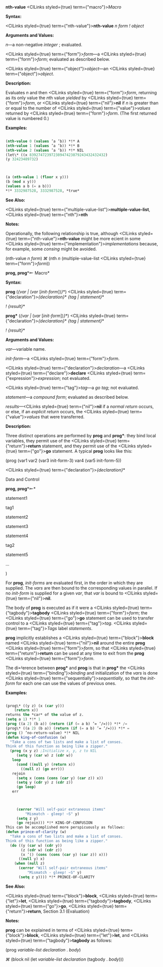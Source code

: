 **nth-value** <ClLinks styled={true} term={"macro"}><i>Macro</i></ClLinks> 



**Syntax:** 



<ClLinks styled={true} term={"nth-value"}><b>nth-value</b></ClLinks> *n form ! object* 



**Arguments and Values:** 



*n*—a non-negative *integer* ; evaluated. 



<ClLinks styled={true} term={"form"}><i>form</i></ClLinks>—a <ClLinks styled={true} term={"form"}><i>form</i></ClLinks>; evaluated as described below. 



<ClLinks styled={true} term={"object"}><i>object</i></ClLinks>—an <ClLinks styled={true} term={"object"}><i>object</i></ClLinks>. 



**Description:** 



Evaluates *n* and then <ClLinks styled={true} term={"form"}><i>form</i></ClLinks>, returning as its only value the *n*th value *yielded* by <ClLinks styled={true} term={"form"}><i>form</i></ClLinks>, or <ClLinks styled={true} term={"nil"}><b>nil</b></ClLinks> if *n* is greater than or equal to the number of <ClLinks styled={true} term={"value"}><i>values</i></ClLinks> returned by <ClLinks styled={true} term={"form"}><i>form</i></ClLinks>. (The first returned value is numbered 0.) 



**Examples:**
```lisp
 
(nth-value 0 (values ’a ’b)) *!* A 
(nth-value 1 (values ’a ’b)) *!* B 
(nth-value 2 (values ’a ’b)) *!* NIL 
(let\* ((x 83927472397238947423879243432432432) 
(y 32423489732) 

 
 
(a (nth-value 1 (floor x y))) 
(b (mod x y))) 
(values a b (= a b))) 
*!* 3332987528, 3332987528, *true* 

```
**See Also:** 



<ClLinks styled={true} term={"multiple-value-list"}><b>multiple-value-list</b></ClLinks>, <ClLinks styled={true} term={"nth"}><b>nth</b></ClLinks> 



**Notes:** 



Operationally, the following relationship is true, although <ClLinks styled={true} term={"nth-value"}><b>nth-value</b></ClLinks> might be more ecient in some <ClLinks styled={true} term={"implementation"}><i>implementations</i></ClLinks> because, for example, some *consing* might be avoided. 



(nth-value *n form*) *⌘* (nth *n* (multiple-value-list <ClLinks styled={true} term={"form"}><i>form</i></ClLinks>)) 



**prog, prog***⇤ Macro* 



**Syntax:** 



**prog** (*\{var |* (*var* [*init-form*])*\}*\*) <ClLinks styled={true} term={"declaration"}><i>\{declaration\}</i></ClLinks>\* *\{tag | statement\}*\* 



*! \{result\}*\* 



**prog\*** (*\{var |* (*var* [*init-form*])*\}*\*) <ClLinks styled={true} term={"declaration"}><i>\{declaration\}</i></ClLinks>\* *\{tag | statement\}*\* 



*! \{result\}*\* 



**Arguments and Values:** 



*var*—variable name. 



*init-form*—a <ClLinks styled={true} term={"form"}><i>form</i></ClLinks>. 



<ClLinks styled={true} term={"declaration"}><i>declaration</i></ClLinks>—a <ClLinks styled={true} term={"declare"}><b>declare</b></ClLinks> <ClLinks styled={true} term={"expression"}><i>expression</i></ClLinks>; not evaluated. 



<ClLinks styled={true} term={"tag"}><i>tag</i></ClLinks>—a *go tag*; not evaluated. 



*statement*—a *compound form*; evaluated as described below. 



*results*—<ClLinks styled={true} term={"nil"}><b>nil</b></ClLinks> if a *normal return* occurs, or else, if an *explicit return* occurs, the <ClLinks styled={true} term={"value"}><i>values</i></ClLinks> that were transferred. 



**Description:** 



Three distinct operations are performed by **prog** and **prog\***: they bind local variables, they permit use of the <ClLinks styled={true} term={"return"}><b>return</b></ClLinks> statement, and they permit use of the <ClLinks styled={true} term={"go"}><b>go</b></ClLinks> statement. A typical **prog** looks like this: 



(prog (var1 var2 (var3 init-form-3) var4 (var5 init-form-5)) 



<ClLinks styled={true} term={"declaration"}><i>\{declaration\}</i></ClLinks>\* 



Data and Control 



 



 



**prog, prog***⇤* 



statement1 



tag1 



statement2 



statement3 



statement4 



tag2 



statement5 



... 



) 



For **prog**, *init-forms* are evaluated first, in the order in which they are supplied. The *vars* are then bound to the corresponding values in parallel. If no *init-form* is supplied for a given *var*, that *var* is bound to <ClLinks styled={true} term={"nil"}><b>nil</b></ClLinks>. 



The body of **prog** is executed as if it were a <ClLinks styled={true} term={"tagbody"}><b>tagbody</b></ClLinks> <ClLinks styled={true} term={"form"}><i>form</i></ClLinks>; the <ClLinks styled={true} term={"go"}><b>go</b></ClLinks> statement can be used to transfer control to a <ClLinks styled={true} term={"tag"}><i>tag</i></ClLinks>. <ClLinks styled={true} term={"tag"}><i>Tags</i></ClLinks> label *statements*. 



**prog** implicitly establishes a <ClLinks styled={true} term={"block"}><b>block</b></ClLinks> named <ClLinks styled={true} term={"nil"}><b>nil</b></ClLinks> around the entire **prog** <ClLinks styled={true} term={"form"}><i>form</i></ClLinks>, so that <ClLinks styled={true} term={"return"}><b>return</b></ClLinks> can be used at any time to exit from the **prog** <ClLinks styled={true} term={"form"}><i>form</i></ClLinks>. 



The di↵erence between **prog\*** and **prog** is that in **prog\*** the <ClLinks styled={true} term={"binding"}><i>binding</i></ClLinks> and initialization of the *vars* is done <ClLinks styled={true} term={"sequentially"}><i>sequentially</i></ClLinks>, so that the *init-form* for each one can use the values of previous ones. 



**Examples:**
```lisp

(prog\* ((y z) (x (car y))) 
	(return x)) 
returns the *car* of the value of z. 
(setq a 1) *!* 1 
(prog ((a 2) (b a)) (return (if (= a b) ’= ’/=))) *!* /= 
(prog\* ((a 2) (b a)) (return (if (= a b) ’= ’/=))) *!* = 
(prog () ’no-return-value) *!* NIL 
(defun king-of-confusion (w) 
  "Take a cons of two lists and make a list of conses. 
Think of this function as being like a zipper." 
  (prog (x y z) ;Initialize x, y, z to NIL 
     (setq y (car w) z (cdr w)) 
   loop 
     (cond ((null y) (return x)) 
	   ((null z) (go err))) 
   rejoin 
     (setq x (cons (cons (car y) (car z)) x)) 
     (setq y (cdr y) z (cdr z)) 
     (go loop) 
   err 

     
     
     (cerror "Will self-pair extraneous items" 
	     "Mismatch - gleep! ~S" y) 
     (setq z y) 
     (go rejoin))) *!* KING-OF-CONFUSION 
This can be accomplished more perspicuously as follows: 
(defun prince-of-clarity (w) 
  "Take a cons of two lists and make a list of conses. 
Think of this function as being like a zipper." 
  (do ((y (car w) (cdr y)) 
       (z (cdr w) (cdr z)) 
       (x ’() (cons (cons (car y) (car z)) x))) 
      ((null y) x) 
    (when (null z) 
      (cerror "Will self-pair extraneous items" 
	      "Mismatch - gleep! ~S" y) 
      (setq z y)))) *!* PRINCE-OF-CLARITY 

```
**See Also:** 



<ClLinks styled={true} term={"block"}><b>block</b></ClLinks>, <ClLinks styled={true} term={"let"}><b>let</b></ClLinks>, <ClLinks styled={true} term={"tagbody"}><b>tagbody</b></ClLinks>, <ClLinks styled={true} term={"go"}><b>go</b></ClLinks>, <ClLinks styled={true} term={"return"}><b>return</b></ClLinks>, Section 3.1 (Evaluation) 



**Notes:** 



**prog** can be explained in terms of <ClLinks styled={true} term={"block"}><b>block</b></ClLinks>, <ClLinks styled={true} term={"let"}><b>let</b></ClLinks>, and <ClLinks styled={true} term={"tagbody"}><b>tagbody</b></ClLinks> as follows: 



(prog *variable-list declaration* . *body*) 



*⌘* (block nil (let *variable-list declaration* (tagbody . *body*))) 



